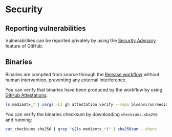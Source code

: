 # Security

## Reporting vulnerabilities

Vulnerabilities can be reported privately by using the [Security Advisory](https://github.com/bluenviron/mediamtx/security/advisories/new) feature of GitHub.

## Binaries

Binaries are compiled from source through the [Release workflow](https://github.com/bluenviron/mediamtx/actions/workflows/release.yml) without human intervention, preventing any external interference.

You can verify that binaries have been produced by the workflow by using [GitHub Attestations](https://docs.github.com/en/actions/security-for-github-actions/using-artifact-attestations/using-artifact-attestations-to-establish-provenance-for-builds):

```sh
ls mediamtx_* | xargs -L1 gh attestation verify --repo bluenviron/mediamtx
```

You can verify the binaries checksum by downloading `checksums.sha256` and running:

```sh
cat checksums.sha256 | grep "$(ls mediamtx_*)" | sha256sum --check
```
